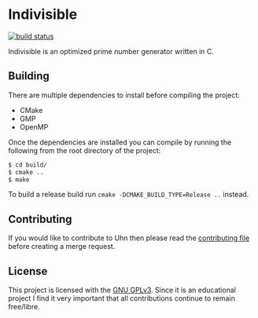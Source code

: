 Indivisible
===========
[![build status](https://gitlab.com/Deathsbreed/Indivisible/badges/master/build.svg)](https://gitlab.com/Deathsbreed/Indivisible/commits/master)

Indivisible is an optimized prime number generator written in C.

Building
--------
There are multiple dependencies to install before compiling the project:
- CMake
- GMP
- OpenMP

Once the dependencies are installed you can compile by running the following from the root directory of the project:
```bash
$ cd build/
$ cmake ..
$ make
```

To build a release build run `cmake -DCMAKE_BUILD_TYPE=Release ..` instead.

Contributing
------------
If you would like to contribute to Uhn then please read the [contributing file](/CONTRIBUTING.md) before creating a merge request.

License
-------
This project is licensed with the [GNU GPLv3](/LICENSE). Since it is an educational project I find it very important that all contributions continue to remain free/libre.
